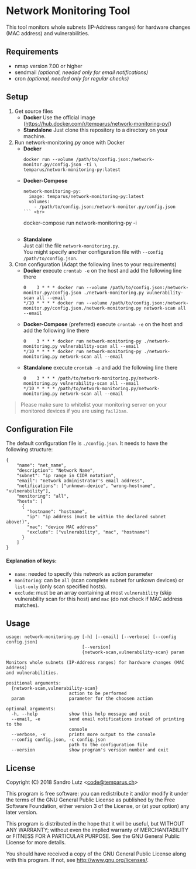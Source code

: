 Network Monitoring Tool
=======================

This tool monitors whole subnets (IP-Address ranges) for hardware changes (MAC address) and vulnerabilities.

## Requirements
* nmap version 7.00 or higher
* sendmail *(optional, needed only for email notifications)*
* cron *(optional, needed only for regular checks)*

## Setup
1. Get source files
    * **Docker** Use the official image (https://hub.docker.com/r/temparus/network-monitoring-py/)
    * **Standalone** Just clone this repository to a directory on your machine.
2. Run network-monitoring.py once with Docker <br>
    * **Docker** <br>
      ```
      docker run --volume /path/to/config.json:/network-monitor.py/config.json -ti \
      temparus/network-monitoring-py:latest
      ```
    * **Docker-Compose** <br>
      ```
      network-monitoring-py:
        image: temparus/network-monitoring-py:latest
        volumes:
          - /path/to/config.json:/network-monitor.py/config.json
      ``` <br>
      ```
      docker-compose run network-monitoring-py -i
      ```
    * **Standalone** <br>
	  Just call the file `network-monitoring.py`. <br>
      You might specify another configuration file with `--config /path/to/config.json`.
3. Cron configuration (Adapt the following lines to your requirements)
    * **Docker** execute `crontab -e` on the host and add the following line there <br>
      ```
      0    3 * * * docker run --volume /path/to/config.json:/network-monitor.py/config.json ./network-monitoring.py vulnerability-scan all --email
      */10 * * * * docker run --volume /path/to/config.json:/network-monitor.py/config.json./network-monitoring.py network-scan all --email
      ```
    * **Docker-Compose** (preferred) execute `crontab -e` on the host and add the following line there <br>
      ```
      0    3 * * * docker run network-monitoring-py ./network-monitoring.py vulnerability-scan all --email
      */10 * * * * docker run network-monitoring-py ./network-monitoring.py network-scan all --email
      ```
    * **Standalone** execute `crontab -e` and add the following line there<br>
      ```
      0    3 * * * /path/to/network-monitoring.py/network-monitoring.py vulnerability-scan all --email
      */10 * * * * /path/to/network-monitoring.py/network-monitoring.py network-scan all --email
      ```

> Please make sure to whitelist your monitoring server on your monitored devices if you are using `fail2ban`.

## Configuration File

The default configuration file is `./config.json`. It needs to have the following structure:

```
{
    "name": "net_name",
    "description": "Network Name",
    "subnet": "ip range in CIDR notation",
    "email": "network administrator's email address",
    "notifications": ["unknown-device", "wrong-hostname", "vulnerability"],
    "monitoring": "all",
    "hosts": [
      {
        "hostname": "hostname",
        "ip": "ip address (must be within the declared subnet above!)",
        "mac": "device MAC address"
        "exclude": ["vulnerability", "mac", "hostname"]
      }
    ]
}
```

#### Explanation of keys:
* `name`: needed to specify this network as action parameter
* `monitoring`: can be `all` (scan complete subnet for unkown devices) or `list-only` (only scan specified hosts).
* `exclude`: must be an array containing at most `vulnerability` (skip vulnerability scan for this host) and `mac` (do not check if MAC address matches).

## Usage
```
usage: network-monitoring.py [-h] [--email] [--verbose] [--config config.json]
                             [--version]
                             {network-scan,vulnerability-scan} param

Monitors whole subnets (IP-Address ranges) for hardware changes (MAC address)
and vulnerabilities.

positional arguments:
  {network-scan,vulnerability-scan}
                        action to be performed
  param                 parameter for the choosen action

optional arguments:
  -h, --help            show this help message and exit
  --email, -e           send email notifications instead of printing to the
                        console
  --verbose, -v         prints more output to the console
  --config config.json, -c config.json
                        path to the configuration file
  --version             show program's version number and exit

```

## License
Copyright (C) 2018 Sandro Lutz \<<code@temparus.ch>\>

This program is free software: you can redistribute it and/or modify
it under the terms of the GNU General Public License as published by
the Free Software Foundation, either version 3 of the License, or
(at your option) any later version.

This program is distributed in the hope that it will be useful,
but WITHOUT ANY WARRANTY; without even the implied warranty of
MERCHANTABILITY or FITNESS FOR A PARTICULAR PURPOSE.  See the
GNU General Public License for more details.

You should have received a copy of the GNU General Public License
along with this program.  If not, see <http://www.gnu.org/licenses/>.
